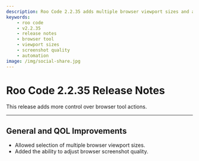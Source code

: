 ```yaml
---
description: Roo Code 2.2.35 adds multiple browser viewport sizes and adjustable screenshot quality for improved browser automation.
keywords:
    - roo code
    - v2.2.35
    - release notes
    - browser tool
    - viewport sizes
    - screenshot quality
    - automation
image: /img/social-share.jpg
---
```


# Roo Code 2.2.35 Release Notes

This release adds more control over browser tool actions.

---

## General and QOL Improvements

- Allowed selection of multiple browser viewport sizes.
- Added the ability to adjust browser screenshot quality.

